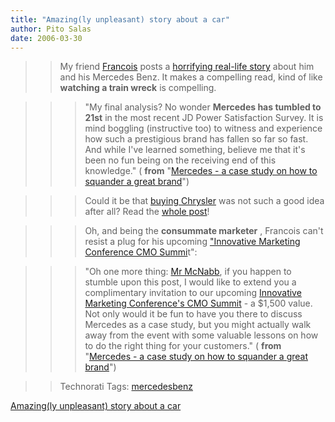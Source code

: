 ```yaml
---
title: "Amazing(ly unpleasant) story about a car"
author: Pito Salas
date: 2006-03-30
---
```



>>

>> My friend [Francois](<http://www.emergencemarketing.com>) posts a
[horrifying real-life
story](<http://www.emergencemarketing.com/archives/2006/03/mercedes_a_case_study_on.php>)
about him and his Mercedes Benz. It makes a compelling read, kind of like
**watching a train wreck** is compelling.

>>

>>> "My final analysis? No wonder **Mercedes has tumbled to 21st** in the most
recent JD Power Satisfaction Survey. It is mind boggling (instructive too) to
witness and experience how such a prestigious brand has fallen so far so fast.
And while I've learned something, believe me that it's been no fun being on
the receiving end of this knowledge." ( **from** "[Mercedes - a case study on
how to squander a great
brand](<http://www.emergencemarketing.com/archives/2006/03/mercedes_a_case_study_on.php>)")

>>

>>> Could it be that [buying Chrysler](<http://www.daimlerchrysler.com/dccom>)
was not such a good idea after all? Read the [whole
post](<http://www.emergencemarketing.com/archives/2006/03/mercedes_a_case_study_on.php>)!

>>>

>>> Oh, and being the **consummate marketer** , Francois can't resist a plug
for his upcoming ["Innovative Marketing Conference CMO
Summi](<http://www.emergencemarketing.com/archives/2006/03/mercedes_a_case_study_on.php>)t":

>>

>>> "Oh one more thing: [Mr
McNabb](<http://www.brandweek.com/bw/news/autos/article_display.jsp?vnu_content_id=1002074029>),
if you happen to stumble upon this post, I would like to extend you a
complimentary invitation to our upcoming [Innovative Marketing Conference's
CMO Summit](<http://events.corante.com/imc/>) - a $1,500 value. Not only would
it be fun to have you there to discuss Mercedes as a case study, but you might
actually walk away from the event with some valuable lessons on how to do the
right thing for your customers." ( **from** "[Mercedes - a case study on how
to squander a great
brand](<http://www.emergencemarketing.com/archives/2006/03/mercedes_a_case_study_on.php>)")

>>

>> Technorati Tags:
[mercedesbenz](<http://www.technorati.com/tag/mercedesbenz>)


[Amazing(ly unpleasant) story about a car](None)
